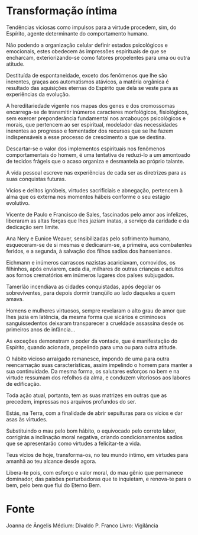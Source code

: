 # Transformação íntima

Tendências viciosas como impulsos para a virtude procedem, sim, do Espírito, agente determinante do comportamento humano.

Não podendo a organização celular definir estados psicológicos e emocionais, estes obedecem às impressões espirituais de que se encharcam, exteriorizando-se como fatores propelentes para uma ou outra atitude.

Destituída de espontaneidade, exceto dos fenômenos que lhe são inerentes, graças aos automatismos atávicos, a matéria orgânica é resultado das aquisições eternas do Espírito que dela se veste para as experiências da evolução.

A hereditariedade vigente nos mapas dos genes e dos cromossomas encarrega-se de transmitir inúmeros caracteres morfológicos, fisiológicos, sem exercer preponderância fundamental nos arcabouços psicológicos e morais, que pertencem ao ser espiritual, modelador das necessidades inerentes ao progresso e fomentador dos recursos que se lhe fazem indispensáveis a esse processo de crescimento a que se destina.

Descartar-se o valor dos implementos espirituais nos fenômenos comportamentais do homem, é uma tentativa de reduzi-lo a um amontoado de tecidos frágeis que o acaso organiza e desmantela ao próprio talante.

A vida pessoal escreve nas experiências de cada ser as diretrizes para as suas conquistas futuras.

Vícios e delitos ignóbeis, virtudes sacrificiais e abnegação, pertencem à alma que os externa nos momentos hábeis conforme o seu estágio evolutivo.

Vicente de Paulo e Francisco de Sales, fascinados pelo amor aos infelizes, liberaram as altas forças que lhes jaziam inatas, a serviço da caridade e da dedicação sem limite.

Ana Nery e Eunice Weaver, sensibilizadas pelo sofrimento humano, esqueceram-se de si mesmas e dedicaram-se, a primeira, aos combatentes feridos, e a segunda, à salvação dos filhos sadios dos hansenianos.

Eichmann e inúmeros carrascos nazistas acariciavam, comovidos, os filhinhos, após enviarem, cada dia, milhares de outras crianças e adultos aos fornos crematórios em inúmeros lugares dos países subjugados.

Tamerlão incendiava as cidades conquistadas, após degolar os sobreviventes, para depois dormir tranqüilo ao lado daqueles a quem amava.

Homens e mulheres virtuosos, sempre revelaram o alto grau de amor que lhes jazia em latência, da mesma forma que sicários e criminosos sanguissedentos deixaram transparecer a crueldade assassina desde os primeiros anos de infância...

As exceções demonstram o poder da vontade, que é manifestação do Espírito, quando acionada, propelindo para uma ou para outra atitude.

O hábito vicioso arraigado remanesce, impondo de uma para outra reencarnação suas características, assim impelindo o homem para manter a sua continuidade.
Da mesma forma, os salutares esforços no bem e na virtude ressumam dos refolhos da alma, e conduzem vitoriosos aos labores de edificação.

Toda ação atual, portanto, tem as suas matrizes em outras que as precedem, impressas nos arquivos profundos do ser.

Estás, na Terra, com a finalidade de abrir sepulturas para os vícios e dar asas às virtudes.

Substituindo o mau pelo bom hábito, o equivocado pelo correto labor, corrigirás a inclinação moral negativa, criando condicionamentos sadios que se apresentarão como virtudes a felicitar-te a vida.

Teus vícios de hoje, transforma-os, no teu mundo íntimo, em virtudes para amanhã ao teu alcance desde agora.

Libera-te pois, com esforço e valor moral, do mau gênio que permanece dominador, das paixões perturbadoras que te inquietam, e renova-te para o bem, pelo bem que flui do Eterno Bem.

# Fonte
Joanna de Ângelis
Médium: Divaldo P. Franco
Livro: Vigilância

